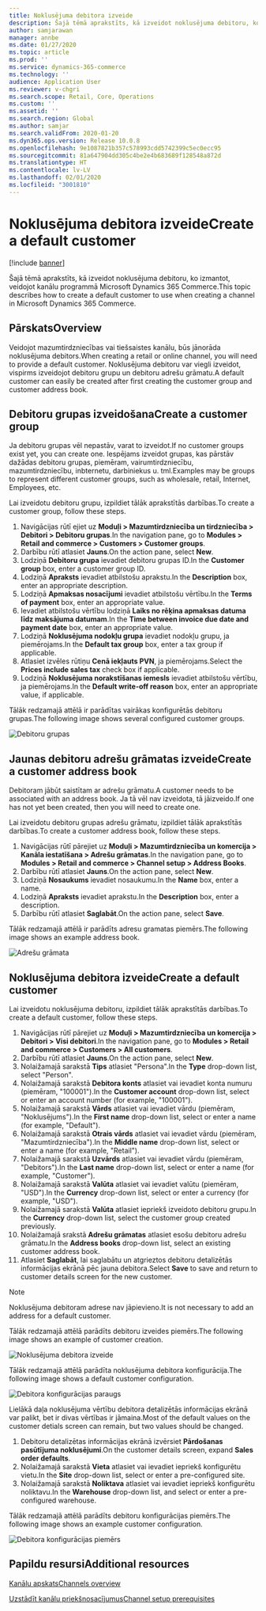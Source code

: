 ```yaml
---
title: Noklusējuma debitora izveide
description: Šajā tēmā aprakstīts, kā izveidot noklusējuma debitoru, ko izmantot, veidojot kanālu programmā Microsoft Dynamics 365 Commerce.
author: samjarawan
manager: annbe
ms.date: 01/27/2020
ms.topic: article
ms.prod: ''
ms.service: dynamics-365-commerce
ms.technology: ''
audience: Application User
ms.reviewer: v-chgri
ms.search.scope: Retail, Core, Operations
ms.custom: ''
ms.assetid: ''
ms.search.region: Global
ms.author: samjar
ms.search.validFrom: 2020-01-20
ms.dyn365.ops.version: Release 10.0.8
ms.openlocfilehash: 9e1087821b357c578993cdd5742399c5ec0ecc95
ms.sourcegitcommit: 81a647904dd305c4be2e4b683689f128548a872d
ms.translationtype: HT
ms.contentlocale: lv-LV
ms.lasthandoff: 02/01/2020
ms.locfileid: "3001810"
---
```

# <a name="create-a-default-customer"></a><span data-ttu-id="96957-103">Noklusējuma debitora izveide</span><span class="sxs-lookup"><span data-stu-id="96957-103">Create a default customer</span></span>


[!include [banner](includes/banner.md)]

<span data-ttu-id="96957-104">Šajā tēmā aprakstīts, kā izveidot noklusējuma debitoru, ko izmantot, veidojot kanālu programmā Microsoft Dynamics 365 Commerce.</span><span class="sxs-lookup"><span data-stu-id="96957-104">This topic describes how to create a default customer to use when creating a channel in Microsoft Dynamics 365 Commerce.</span></span>

## <a name="overview"></a><span data-ttu-id="96957-105">Pārskats</span><span class="sxs-lookup"><span data-stu-id="96957-105">Overview</span></span>

<span data-ttu-id="96957-106">Veidojot mazumtirdzniecības vai tiešsaistes kanālu, būs jānorāda noklusējuma debitors.</span><span class="sxs-lookup"><span data-stu-id="96957-106">When creating a retail or online channel, you will need to provide a default customer.</span></span> <span data-ttu-id="96957-107">Noklusējuma debitoru var viegli izveidot, vispirms izveidojot debitoru grupu un debitoru adrešu grāmatu.</span><span class="sxs-lookup"><span data-stu-id="96957-107">A default customer can easily be created after first creating the customer group and customer address book.</span></span>

## <a name="create-a-customer-group"></a><span data-ttu-id="96957-108">Debitoru grupas izveidošana</span><span class="sxs-lookup"><span data-stu-id="96957-108">Create a customer group</span></span>

<span data-ttu-id="96957-109">Ja debitoru grupas vēl nepastāv, varat to izveidot.</span><span class="sxs-lookup"><span data-stu-id="96957-109">If no customer groups exist yet, you can create one.</span></span> <span data-ttu-id="96957-110">Iespējams izveidot grupas, kas pārstāv dažādas debitoru grupas, piemēram, vairumtirdzniecību, mazumtirdzniecību, inbternetu, darbiniekus u. tml.</span><span class="sxs-lookup"><span data-stu-id="96957-110">Examples may be groups to represent different customer groups, such as wholesale, retail, Internet, Employees, etc.</span></span>

<span data-ttu-id="96957-111">Lai izveidotu debitoru grupu, izpildiet tālāk aprakstītās darbības.</span><span class="sxs-lookup"><span data-stu-id="96957-111">To create a customer group, follow these steps.</span></span>

1. <span data-ttu-id="96957-112">Navigācijas rūtī ejiet uz **Moduļi \> Mazumtirdzniecība un tirdzniecība \> Debitori \> Debitoru grupas**.</span><span class="sxs-lookup"><span data-stu-id="96957-112">In the navigation pane, go to **Modules \> Retail and commerce \> Customers \> Customer groups**.</span></span>
1. <span data-ttu-id="96957-113">Darbību rūtī atlasiet **Jauns**.</span><span class="sxs-lookup"><span data-stu-id="96957-113">On the action pane, select **New**.</span></span>
1. <span data-ttu-id="96957-114">Lodziņā **Debitoru grupa** ievadiet debitoru grupas ID.</span><span class="sxs-lookup"><span data-stu-id="96957-114">In the **Customer group** box, enter a customer group ID.</span></span>
1. <span data-ttu-id="96957-115">Lodziņā **Apraksts** ievadiet atbilstošu aprakstu.</span><span class="sxs-lookup"><span data-stu-id="96957-115">In the **Description** box, enter an appropriate description.</span></span>
1. <span data-ttu-id="96957-116">Lodziņā **Apmaksas nosacījumi** ievadiet atbilstošu vērtību.</span><span class="sxs-lookup"><span data-stu-id="96957-116">In the **Terms of payment** box, enter an appropriate value.</span></span>
1. <span data-ttu-id="96957-117">Ievadiet atbilstošu vērtību lodziņā **Laiks no rēķina apmaksas datuma līdz maksājuma datumam**.</span><span class="sxs-lookup"><span data-stu-id="96957-117">In the **Time between invoice due date and payment date** box, enter an appropriate value.</span></span>
1. <span data-ttu-id="96957-118">Lodziņā **Noklusējuma nodokļu grupa** ievadiet nodokļu grupu, ja piemērojams.</span><span class="sxs-lookup"><span data-stu-id="96957-118">In the **Default tax group** box, enter a tax group if applicable.</span></span>
1. <span data-ttu-id="96957-119">Atlasiet izvēles rūtiņu **Cenā iekļauts PVN**, ja piemērojams.</span><span class="sxs-lookup"><span data-stu-id="96957-119">Select the **Prices include sales tax** check box if applicable.</span></span>
1. <span data-ttu-id="96957-120">Lodziņā **Noklusējuma norakstīšanas iemesls** ievadiet atbilstošu vērtību, ja piemērojams.</span><span class="sxs-lookup"><span data-stu-id="96957-120">In the **Default write-off reason** box, enter an appropriate value, if applicable.</span></span>

<span data-ttu-id="96957-121">Tālāk redzamajā attēlā ir parādītas vairākas konfigurētās debitoru grupas.</span><span class="sxs-lookup"><span data-stu-id="96957-121">The following image shows several configured customer groups.</span></span>

![Debitoru grupas](media/customer-groups.png)

## <a name="create-a-customer-address-book"></a><span data-ttu-id="96957-123">Jaunas debitoru adrešu grāmatas izveide</span><span class="sxs-lookup"><span data-stu-id="96957-123">Create a customer address book</span></span>

<span data-ttu-id="96957-124">Debitoram jābūt saistītam ar adrešu grāmatu.</span><span class="sxs-lookup"><span data-stu-id="96957-124">A customer needs to be associated with an address book.</span></span> <span data-ttu-id="96957-125">Ja tā vēl nav izveidota, tā jāizveido.</span><span class="sxs-lookup"><span data-stu-id="96957-125">If one has not yet been created, then you will need to create one.</span></span>

<span data-ttu-id="96957-126">Lai izveidotu debitoru grupas adrešu grāmatu, izpildiet tālāk aprakstītās darbības.</span><span class="sxs-lookup"><span data-stu-id="96957-126">To create a customer address book, follow these steps.</span></span>

1. <span data-ttu-id="96957-127">Navigācijas rūtī pārejiet uz **Moduļi \> Mazumtirdzniecība un komercija \> Kanāla iestatīšana \> Adrešu grāmatas**.</span><span class="sxs-lookup"><span data-stu-id="96957-127">In the navigation pane, go to **Modules \> Retail and commerce \> Channel setup \> Address Books**.</span></span>
1. <span data-ttu-id="96957-128">Darbību rūtī atlasiet **Jauns**.</span><span class="sxs-lookup"><span data-stu-id="96957-128">On the action pane, select **New**.</span></span>
1. <span data-ttu-id="96957-129">Lodziņā **Nosaukums** ievadiet nosaukumu.</span><span class="sxs-lookup"><span data-stu-id="96957-129">In the **Name** box, enter a name.</span></span>
1. <span data-ttu-id="96957-130">Lodziņā **Apraksts** ievadiet aprakstu.</span><span class="sxs-lookup"><span data-stu-id="96957-130">In the **Description** box, enter a description.</span></span>
1. <span data-ttu-id="96957-131">Darbību rūtī atlasiet **Saglabāt**.</span><span class="sxs-lookup"><span data-stu-id="96957-131">On the action pane, select **Save**.</span></span>

<span data-ttu-id="96957-132">Tālāk redzamajā attēlā ir parādīts adresu gramatas piemērs.</span><span class="sxs-lookup"><span data-stu-id="96957-132">The following image shows an example address book.</span></span>

![Adrešu grāmata](media/address-book.png)

## <a name="create-a-default-customer"></a><span data-ttu-id="96957-134">Noklusējuma debitora izveide</span><span class="sxs-lookup"><span data-stu-id="96957-134">Create a default customer</span></span>

<span data-ttu-id="96957-135">Lai izveidotu noklusējuma debitoru, izpildiet tālāk aprakstītās darbības.</span><span class="sxs-lookup"><span data-stu-id="96957-135">To create a default customer, follow these steps.</span></span>

1. <span data-ttu-id="96957-136">Navigācijas rūtī pārejiet uz **Moduļi \> Mazumtirdzniecība un komercija \> Debitori \> Visi debitori**.</span><span class="sxs-lookup"><span data-stu-id="96957-136">In the navigation pane, go to **Modules \> Retail and commerce \> Customers \> All customers**.</span></span>
1. <span data-ttu-id="96957-137">Darbību rūtī atlasiet **Jauns**.</span><span class="sxs-lookup"><span data-stu-id="96957-137">On the action pane, select **New**.</span></span>
1. <span data-ttu-id="96957-138">Nolaižamajā sarakstā **Tips** atlasiet "Persona".</span><span class="sxs-lookup"><span data-stu-id="96957-138">In the **Type** drop-down list, select "Person".</span></span>
1. <span data-ttu-id="96957-139">Nolaižamajā sarakstā **Debitora konts** atlasiet vai ievadiet konta numuru (piemēram, "100001").</span><span class="sxs-lookup"><span data-stu-id="96957-139">In the **Customer account** drop-down list, select or enter an account number (for example, "100001").</span></span>
1. <span data-ttu-id="96957-140">Nolaižamajā sarakstā **Vārds** atlasiet vai ievadiet vārdu (piemēram, "Noklusējums").</span><span class="sxs-lookup"><span data-stu-id="96957-140">In the **First name** drop-down list, select or enter a name (for example, "Default").</span></span>
1. <span data-ttu-id="96957-141">Nolaižamajā sarakstā **Otrais vārds** atlasiet vai ievadiet vārdu (piemēram, "Mazumtirdzniecība").</span><span class="sxs-lookup"><span data-stu-id="96957-141">In the **Middle name** drop-down list, select or enter a name (for example, "Retail").</span></span>
1. <span data-ttu-id="96957-142">Nolaižamajā sarakstā **Uzvārds** atlasiet vai ievadiet vārdu (piemēram, "Debitors").</span><span class="sxs-lookup"><span data-stu-id="96957-142">In the **Last name** drop-down list, select or enter a name (for example, "Customer").</span></span>
1. <span data-ttu-id="96957-143">Nolaižamajā sarakstā **Valūta** atlasiet vai ievadiet valūtu (piemēram, "USD").</span><span class="sxs-lookup"><span data-stu-id="96957-143">In the **Currency** drop-down list, select or enter a currency (for example, "USD").</span></span>
1. <span data-ttu-id="96957-144">Nolaižamajā sarakstā **Valūta** atlasiet iepriekš izveidoto debitoru grupu.</span><span class="sxs-lookup"><span data-stu-id="96957-144">In the **Currency** drop-down list, select the customer group created previously.</span></span>
1. <span data-ttu-id="96957-145">Nolaižamajā srakstā **Adrešu grāmatas**  atlasiet esošu debitoru adrešu grāmatu.</span><span class="sxs-lookup"><span data-stu-id="96957-145">In the **Address books**  drop-down list, select an existing customer address book.</span></span>
1. <span data-ttu-id="96957-146">Atlasiet **Saglabāt**, lai saglabātu un atgrieztos debitoru detalizētās informācijas ekrānā pēc  jauna debitora.</span><span class="sxs-lookup"><span data-stu-id="96957-146">Select **Save** to save and return to customer details screen for the new customer.</span></span>

> [!NOTE]
> <span data-ttu-id="96957-147">Noklusējuma debitoram adrese nav jāpievieno.</span><span class="sxs-lookup"><span data-stu-id="96957-147">It is not necessary to add an address for a default customer.</span></span>

<span data-ttu-id="96957-148">Tālāk redzamajā attēlā parādīts debitoru izveides piemērs.</span><span class="sxs-lookup"><span data-stu-id="96957-148">The following image shows an example of customer creation.</span></span>

![Noklusējuma debitora izveide](media/default-customer-creation.png)

<span data-ttu-id="96957-150">Tālāk redzamajā attēlā parādīta noklusējuma debitora konfigurācija.</span><span class="sxs-lookup"><span data-stu-id="96957-150">The following image shows a default customer configuration.</span></span>

![Debitora konfigurācijas paraugs](media/default-customer-configuration1.png)

<span data-ttu-id="96957-152">Lielākā daļa noklusējuma vērtību debitora detalizētās informācijas ekrānā var palikt, bet ir divas vērtības ir jāmaina.</span><span class="sxs-lookup"><span data-stu-id="96957-152">Most of the default values on the customer detials screen can remain, but two values should be changed.</span></span>

1. <span data-ttu-id="96957-153">Debitoru detalizētas informācijas ekrānā izvērsiet **Pārdošanas pasūtījuma noklusējumi**.</span><span class="sxs-lookup"><span data-stu-id="96957-153">On the customer details screen, expand **Sales order defaults**.</span></span>
1. <span data-ttu-id="96957-154">Nolaižamajā sarakstā **Vieta** atlasiet vai ievadiet iepriekš konfigurētu vietu.</span><span class="sxs-lookup"><span data-stu-id="96957-154">In the **Site** drop-down list, select or enter a pre-configured site.</span></span>
1. <span data-ttu-id="96957-155">Nolaižamajā sarakstā **Noliktava** atlasiet vai ievadiet iepriekš konfigurētu noliktavu.</span><span class="sxs-lookup"><span data-stu-id="96957-155">In the **Warehouse** drop-down list, and select or enter a pre-configured warehouse.</span></span>

<span data-ttu-id="96957-156">Tālāk redzamajā attēlā parādīts debitoru konfigurācijas piemērs.</span><span class="sxs-lookup"><span data-stu-id="96957-156">The following image shows an example customer configuration.</span></span>

![Debitora konfigurācijas piemērs](media/default-customer-configuration2.png)

## <a name="additional-resources"></a><span data-ttu-id="96957-158">Papildu resursi</span><span class="sxs-lookup"><span data-stu-id="96957-158">Additional resources</span></span>

[<span data-ttu-id="96957-159">Kanālu apskats</span><span class="sxs-lookup"><span data-stu-id="96957-159">Channels overview</span></span>](channels-overview.md)

[<span data-ttu-id="96957-160">Uzstādīt kanālu priekšnosacījumus</span><span class="sxs-lookup"><span data-stu-id="96957-160">Channel setup prerequisites</span></span>](channels-prerequisites.md)

